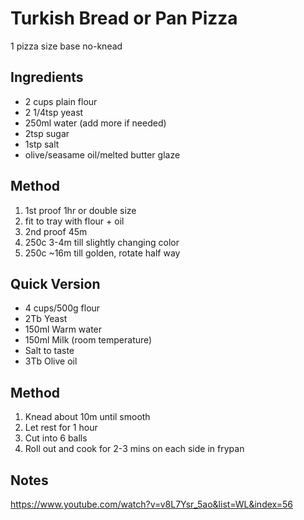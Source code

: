 # Turkish Bread or Pan Pizza

1 pizza size base
no-knead

## Ingredients

* 2 cups plain flour
* 2 1/4tsp yeast
* 250ml water (add more if needed)
* 2tsp sugar
* 1stp salt
* olive/seasame oil/melted butter glaze

## Method

1. 1st proof 1hr or double size
2. fit to tray with flour + oil
3. 2nd proof 45m
4. 250c 3-4m till slightly changing color
5. 250c ~16m till golden, rotate half way

## Quick Version
* 4 cups/500g flour
* 2Tb Yeast
* 150ml Warm water
* 150ml Milk (room temperature)
* Salt to taste
* 3Tb Olive oil

## Method
1. Knead about 10m until smooth
2. Let rest for 1 hour
3. Cut into 6 balls
4. Roll out and cook for 2-3 mins on each side in frypan
   
## Notes
https://www.youtube.com/watch?v=v8L7Ysr_5ao&list=WL&index=56
